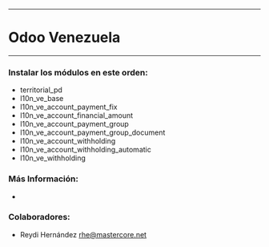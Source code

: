 ----------------------------------------------

Odoo Venezuela
=================

----------------------------------------------


### Instalar los módulos en este orden:
- territorial_pd
- l10n_ve_base
- l10n_ve_account_payment_fix
- l10n_ve_account_financial_amount
- l10n_ve_account_payment_group
- l10n_ve_account_payment_group_document
- l10n_ve_account_withholding
- l10n_ve_account_withholding_automatic
- l10n_ve_withholding

### Más Información:
- 

### Colaboradores:
- Reydi Hernández <rhe@mastercore.net>